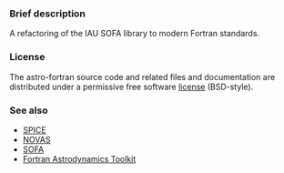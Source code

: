
### Brief description

A refactoring of the IAU SOFA library to modern Fortran standards.

### License

The astro-fortran source code and related files and documentation are distributed under a permissive free software [license](https://github.com/jacobwilliams/astro-fortran/blob/master/LICENSE.txt) (BSD-style).

### See also

 * [SPICE](http://naif.jpl.nasa.gov/naif/toolkit.html)
 * [NOVAS](http://aa.usno.navy.mil/software/novas/novas_info.php)
 * [SOFA](http://www.iausofa.org)
 * [Fortran Astrodynamics Toolkit](https://github.com/jacobwilliams/Fortran-Astrodynamics-Toolkit)
